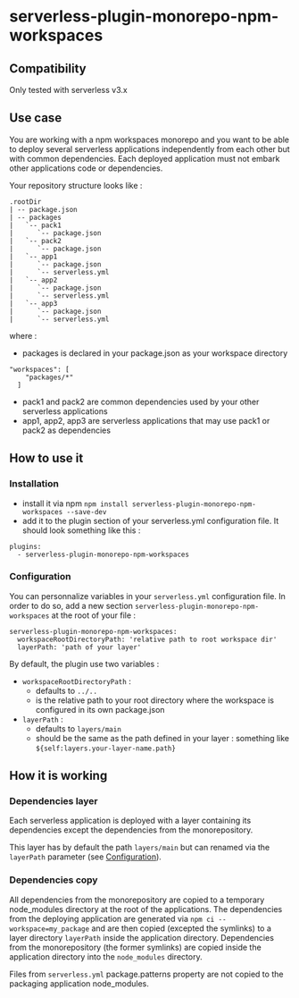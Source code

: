 # serverless-plugin-monorepo-npm-workspaces

## Compatibility
Only tested with serverless v3.x

## Use case
You are working with a npm workspaces monorepo and you want to be able to deploy several serverless applications independently from each other but with common dependencies.
Each deployed application must not embark other applications code or dependencies.

Your repository structure looks like :
```
.rootDir
| -- package.json
| -- packages
|   `-- pack1
|      `-- package.json
|   `-- pack2
|      `-- package.json
|   `-- app1
|      `-- package.json
|      `-- serverless.yml
|   `-- app2
|      `-- package.json
|      `-- serverless.yml
|   `-- app3
|      `-- package.json
|      `-- serverless.yml

```

where :
- packages is declared in your package.json as your workspace directory
```
"workspaces": [
    "packages/*"
  ]
```
- pack1 and pack2 are common dependencies used by your other serverless applications
- app1, app2, app3 are serverless applications that may use pack1 or pack2 as dependencies

## How to use it
### Installation
- install it via npm 
`npm install serverless-plugin-monorepo-npm-workspaces --save-dev`
- add it to the plugin section of your serverless.yml configuration file. It should look something like this :
```
plugins:
  - serverless-plugin-monorepo-npm-workspaces
```
### Configuration
You can personnalize variables in your `serverless.yml` configuration file. In order to do so, add a new section `serverless-plugin-monorepo-npm-workspaces` at the root of your file :
```
serverless-plugin-monorepo-npm-workspaces:
  workspaceRootDirectoryPath: 'relative path to root workspace dir'
  layerPath: 'path of your layer'
```

By default, the plugin use two variables :
- `workspaceRootDirectoryPath` : 
  - defaults to `../..`
  - is the relative path to your root directory where the workspace is configured in its own package.json
- `layerPath` :
  - defaults to `layers/main`
  - should be the same as the path defined in your layer : something like `${self:layers.your-layer-name.path}`

## How it is working
### Dependencies layer
Each serverless application is deployed with a layer containing its dependencies except the dependencies from the monorepository.

This layer has by default the path `layers/main` but can renamed via the `layerPath` parameter (see [Configuration](#Configuration)).

### Dependencies copy
All dependencies from the monorepository are copied to a temporary node_modules directory at the root of the applications. The dependencies from the deploying application are generated via `npm ci --workspace=my_package` and are then copied (excepted the symlinks) to a layer directory `layerPath` inside the application directory.
Dependencies from the monorepository (the former symlinks) are copied inside the application directory into the `node_modules` directory.

Files from `serverless.yml` package.patterns property are not copied to the packaging application node_modules.